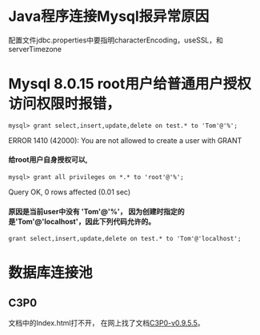  # Java程序连接Mysql报异常原因  
配置文件jdbc.properties中要指明characterEncoding，useSSL，和serverTimezone

# Mysql 8.0.15 root用户给普通用户授权访问权限时报错，
```MySQL
mysql> grant select,insert,update,delete on test.* to 'Tom'@'%';
```
ERROR 1410 (42000): You are not allowed to create a user with GRANT
#### 给root用户自身授权可以,
```MySQL
mysql> grant all privileges on *.* to 'root'@'%';
```
Query OK, 0 rows affected (0.01 sec)
####  原因是当前user中没有 'Tom'@'%'， 因为创建时指定的是'Tom'@'localhost'，因此下列代码允许的。
```MySQL
grant select,insert,update,delete on test.* to 'Tom'@'localhost';
```
# 数据库连接池
##  C3P0 
文档中的Index.html打不开，  在网上找了文档[C3P0-v0.9.5.5](https://www.mchange.com/projects/c3p0/)。
